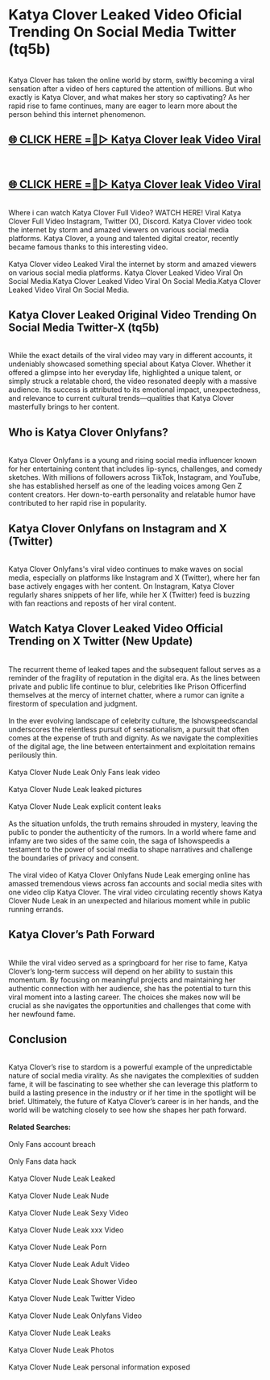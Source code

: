 # Katya Clover Leaked Video Oficial Trending On Social Media Twitter (tq5b)
<br>
Katya Clover has taken the online world by storm, swiftly becoming a viral sensation after a video of hers captured the attention of millions. But who exactly is Katya Clover, and what makes her story so captivating? As her rapid rise to fame continues, many are eager to learn more about the person behind this internet phenomenon.
<br>
<h2><a href="https://v.mview.online/p/url.html?title=Katya_Clover&ref=git">🌐 CLICK HERE =👙▷ Katya Clover leak Video Viral</a></h2>
<br>
<h2><a href="https://v.mview.online/p/url.html?title=Katya_Clover&ref=git">🌐 CLICK HERE =👙▷ Katya Clover leak Video Viral</a></h2>
<br>
Where i can watch Katya Clover Full Video? WATCH HERE! Viral Katya Clover Full Video Instagram, Twitter (X), Discord. Katya Clover video took the internet by storm and amazed viewers on various social media platforms. Katya Clover, a young and talented digital creator, recently became famous thanks to this interesting video.
<br><br>
Katya Clover video Leaked Viral the internet by storm and amazed viewers on various social media platforms. Katya Clover Leaked Video Viral On Social Media.Katya Clover Leaked Video Viral On Social Media.Katya Clover Leaked Video Viral On Social Media.
<br>
<h2>Katya Clover Leaked Original Video Trending On Social Media Twitter-X (tq5b)</h2>
<br>
While the exact details of the viral video may vary in different accounts, it undeniably showcased something special about Katya Clover. Whether it offered a glimpse into her everyday life, highlighted a unique talent, or simply struck a relatable chord, the video resonated deeply with a massive audience. Its success is attributed to its emotional impact, unexpectedness, and relevance to current cultural trends—qualities that Katya Clover masterfully brings to her content.
<br>
<h2>Who is Katya Clover Onlyfans?</h2>
<br>
Katya Clover Onlyfans is a young and rising social media influencer known for her entertaining content that includes lip-syncs, challenges, and comedy sketches. With millions of followers across TikTok, Instagram, and YouTube, she has established herself as one of the leading voices among Gen Z content creators. Her down-to-earth personality and relatable humor have contributed to her rapid rise in popularity.
<br>
<h2>Katya Clover Onlyfans on Instagram and X (Twitter)</h2>
<br>
Katya Clover Onlyfans's viral video continues to make waves on social media, especially on platforms like Instagram and X (Twitter), where her fan base actively engages with her content. On Instagram, Katya Clover regularly shares snippets of her life, while her X (Twitter) feed is buzzing with fan reactions and reposts of her viral content.
<br>
<h2>Watch Katya Clover Leaked Video Official Trending on X Twitter (New Update)</h2>
<br>
The recurrent theme of leaked tapes and the subsequent fallout serves as a reminder of the fragility of reputation in the digital era. As the lines between private and public life continue to blur, celebrities like Prison Officerfind themselves at the mercy of internet chatter, where a rumor can ignite a firestorm of speculation and judgment.
<br><br>
In the ever evolving landscape of celebrity culture, the Ishowspeedscandal underscores the relentless pursuit of sensationalism, a pursuit that often comes at the expense of truth and dignity. As we navigate the complexities of the digital age, the line between entertainment and exploitation remains perilously thin.
<br><br>
Katya Clover Nude Leak Only Fans leak video
<br><br>
Katya Clover Nude Leak leaked pictures
<br><br>
Katya Clover Nude Leak explicit content leaks
<br><br>
As the situation unfolds, the truth remains shrouded in mystery, leaving the public to ponder the authenticity of the rumors. In a world where fame and infamy are two sides of the same coin, the saga of Ishowspeedis a testament to the power of social media to shape narratives and challenge the boundaries of privacy and consent.
<br><br>
The viral video of Katya Clover Onlyfans Nude Leak emerging online has amassed tremendous views across fan accounts and social media sites with one video clip Katya Clover. The viral video circulating recently shows Katya Clover Nude Leak in an unexpected and hilarious moment while in public running errands.
<br>
<h2>Katya Clover’s Path Forward</h2>
<br>
While the viral video served as a springboard for her rise to fame, Katya Clover’s long-term success will depend on her ability to sustain this momentum. By focusing on meaningful projects and maintaining her authentic connection with her audience, she has the potential to turn this viral moment into a lasting career. The choices she makes now will be crucial as she navigates the opportunities and challenges that come with her newfound fame.
<br>
<h2>Conclusion</h2>
<br>
Katya Clover’s rise to stardom is a powerful example of the unpredictable nature of social media virality. As she navigates the complexities of sudden fame, it will be fascinating to see whether she can leverage this platform to build a lasting presence in the industry or if her time in the spotlight will be brief. Ultimately, the future of Katya Clover’s career is in her hands, and the world will be watching closely to see how she shapes her path forward.
<br><br>
<strong>Related Searches:</strong>
<br><br>
Only Fans account breach
<br><br>
Only Fans data hack
<br><br>
Katya Clover Nude Leak Leaked
<br><br>
Katya Clover Nude Leak Nude
<br><br>
Katya Clover Nude Leak Sexy Video
<br><br>
Katya Clover Nude Leak xxx Video
<br><br>
Katya Clover Nude Leak Porn
<br><br>
Katya Clover Nude Leak Adult Video
<br><br>
Katya Clover Nude Leak Shower Video
<br><br>
Katya Clover Nude Leak Twitter Video
<br><br>
Katya Clover Nude Leak Onlyfans Video
<br><br>
Katya Clover Nude Leak Leaks
<br><br>
Katya Clover Nude Leak Photos
<br><br>
Katya Clover Nude Leak personal information exposed